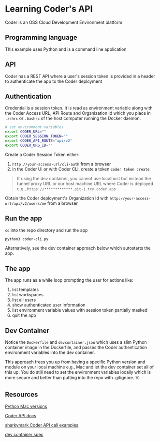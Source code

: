 # Learning Coder's API

Coder is an OSS Cloud Development Environment platform

## Programming language

This example uses Python and is a command line application

## API

Coder has a REST API where a user's session token is provided in a header to authenticate the app to the Coder deployment 

## Authentication

Credential is a session token. It is read as environment variable along with the Coder Access URL, API Route and Organization Id which you place in `.zshrc` or `.bashrc` of the host computer running the Docker daemon.

```sh
# set environment variables
export CODER_URL=""
export CODER_SESSION_TOKEN=""
export CODER_API_ROUTE="api/v2"
export CODER_ORG_ID=""
```

Create a Coder Session Token either:

1. `http://your-access-url/cli-auth` from a browser
1. In the Coder UI or with Coder CLI, create a token `coder token create`

> If using the dev container, you cannot use localhost but instead the tunnel proxy URL or our host machine URL
> where Coder is deployed e.g., `https://*************.pit-1.try.coder.app`

Obtain the Coder deployment's Organization Id with `http://your-access-url/api/v2/users/me` from a browser

## Run the app

`cd` into the repo directory and run the app

```sh
python3 coder-cli.py
```

Alternatively, see the dev container approach below which autostarts the app.

## The app 

The app runs as a while loop prompting the user for actions like:
1. list templates
1. list workspaces
1. list all users
1. show authenticated user information
1. list environment variable values with session token partially masked
1. quit the app

## Dev Container

Notice the `Dockerfile` and `devcontainer.json` which uses a slim Python container image in the Dockerfile, and passes the Coder authentication environment variables into the dev container.

This approach frees you up from having a specific Python version and module on your local machine e.g., Mac and let the dev container set all of this up. You do still need to set the environment variables locally which is more secure and better than putting into the repo with .gitignore. ☠️

## Resources

[Python Mac versions](https://www.python.org/downloads/macos/)

[Coder API docs](https://coder.com/docs/api)

[sharkymark Coder API call examples](https://github.com/sharkymark/v2-templates/blob/main/api.md)

[dev container spec](https://containers.dev/implementors/json_reference/)